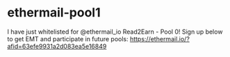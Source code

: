 # ethermail-pool1
I have just whitelisted for @ethermail_io Read2Earn - Pool 0!  Sign up below to get EMT and participate in future pools: https://ethermail.io/?afid=63efe9931a2d083ea5e16849 

